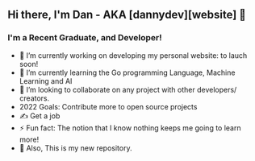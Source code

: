 ## Hi there, I'm Dan - AKA [dannydev][website] 👋

### I'm a Recent Graduate, and Developer!
- 🔭 I’m currently working on developing my personal website: to lauch soon!
- 🌱 I’m currently learning the Go programming Language, Machine Learning and AI
-  👯 I’m looking to collaborate on any project with other developers/ creators.
-   2022 Goals: Contribute more to open source projects 
-   ✍ Get a job
-  ⚡ Fun fact: The notion that I know nothing keeps me going to learn more!
-  💬 Also, This is my new repository. 


<!--
**dannydev77/dannydev77** is a ✨ _special_ ✨ repository because its `README.md` (this file) appears on your GitHub profile.

Here are some ideas to get you started:

- 🔭 I’m currently working on ...
- 🌱 I’m currently learning ...
- 👯 I’m looking to collaborate on ...
- 🤔 I’m looking for help with ...
- 💬 Ask me about ...
- 📫 How to reach me: ...
- 😄 Pronouns: ...
- ⚡ Fun fact: ...
-->
